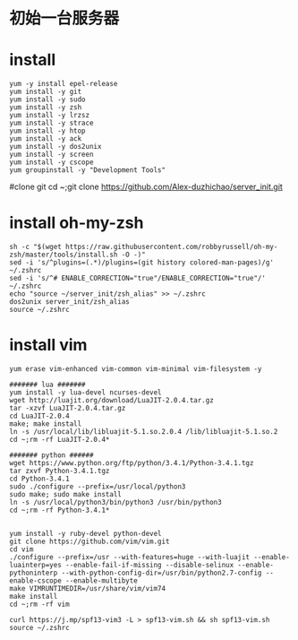初始一台服务器 
==============  

# install 
    yum -y install epel-release
   	yum install -y git
	yum install -y sudo
	yum install -y zsh
	yum install -y lrzsz
	yum install -y strace
	yum install -y htop
	yum install -y ack
	yum install -y dos2unix
	yum install -y screen
	yum install -y cscope
	yum groupinstall -y "Development Tools"


#clone git
	cd ~;git clone https://github.com/Alex-duzhichao/server_init.git


# install oh-my-zsh
	sh -c "$(wget https://raw.githubusercontent.com/robbyrussell/oh-my-zsh/master/tools/install.sh -O -)"
	sed -i 's/^plugins=(.*)/plugins=(git history colored-man-pages)/g' ~/.zshrc
	sed -i 's/^# ENABLE_CORRECTION="true"/ENABLE_CORRECTION="true"/' ~/.zshrc
	echo "source ~/server_init/zsh_alias" >> ~/.zshrc
	dos2unix server_init/zsh_alias
	source ~/.zshrc

# install vim
    yum erase vim-enhanced vim-common vim-minimal vim-filesystem -y

	####### lua #######
	yum install -y lua-devel ncurses-devel
	wget http://luajit.org/download/LuaJIT-2.0.4.tar.gz
	tar -xzvf LuaJIT-2.0.4.tar.gz
	cd LuaJIT-2.0.4
	make; make install
	ln -s /usr/local/lib/libluajit-5.1.so.2.0.4 /lib/libluajit-5.1.so.2
	cd ~;rm -rf LuaJIT-2.0.4*

	####### python ######
	wget https://www.python.org/ftp/python/3.4.1/Python-3.4.1.tgz
	tar zxvf Python-3.4.1.tgz
	cd Python-3.4.1
	sudo ./configure --prefix=/usr/local/python3
	sudo make; sudo make install
	ln -s /usr/local/python3/bin/python3 /usr/bin/python3
	cd ~;rm -rf Python-3.4.1*


	yum install -y ruby-devel python-devel
    git clone https://github.com/vim/vim.git
    cd vim
    ./configure --prefix=/usr --with-features=huge --with-luajit --enable-luainterp=yes --enable-fail-if-missing --disable-selinux --enable-pythoninterp --with-python-config-dir=/usr/bin/python2.7-config --enable-cscope --enable-multibyte
    make VIMRUNTIMEDIR=/usr/share/vim/vim74
    make install
    cd ~;rm -rf vim

    curl https://j.mp/spf13-vim3 -L > spf13-vim.sh && sh spf13-vim.sh    
    source ~/.zshrc

